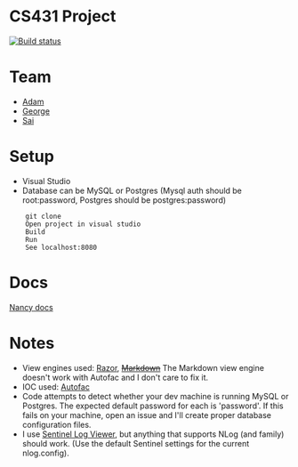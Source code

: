 # CS431 Project

[![Build status](https://ci.appveyor.com/api/projects/status/dvgcj4bd9cqwyywm/branch/master?svg=true)](https://ci.appveyor.com/project/GeorgeHahn/cs431-project/branch/master)

# Team
- [Adam](https://github.com/adamr5000)
- [George](https://github.com/GeorgeHahn)
- [Sai](https://github.com/somsai002)

# Setup

- Visual Studio
- Database can be MySQL or Postgres (Mysql auth should be root:password, Postgres should be postgres:password)

```
	git clone
	Open project in visual studio
	Build
	Run
	See localhost:8080
```

# Docs
[Nancy docs](https://github.com/NancyFx/Nancy/wiki/Documentation)

# Notes
- View engines used: [Razor](https://github.com/aspnet/Razor), <s>[Markdown](http://blog.jonathanchannon.com/2013/04/08/using-a-markdown-viewengine-with-nancy/)</s> The Markdown view engine doesn't work with Autofac and I don't care to fix it.
- IOC used: [Autofac](http://autofac.org/)
- Code attempts to detect whether your dev machine is running MySQL or Postgres. The expected default password for each is 'password'. If this fails on your machine, open an issue and I'll create proper database configuration files. 
- I use [Sentinel Log Viewer](https://sentinel.codeplex.com/), but anything that supports NLog (and family) should work. (Use the default Sentinel settings for the current nlog.config).
